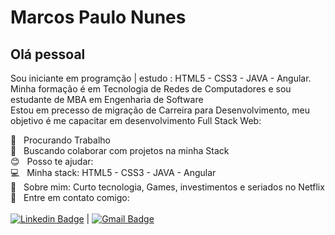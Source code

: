 # Marcos Paulo Nunes

## Olá pessoal
Sou iniciante em programção  | estudo  : HTML5 - CSS3 - JAVA - Angular.<br>
Minha formação é em Tecnologia de Redes de Computadores e sou estudante de MBA em Engenharia de Software<br> 
Estou em precesso de migração de Carreira para Desenvolvimento, meu objetivo é me capacitar em desenvolvimento Full Stack Web:

:briefcase:  &nbsp; Procurando Trabalho
 <br/> :purple_heart: &nbsp; Buscando colaborar com projetos na minha Stack
 <br/> :blush: &nbsp; Posso te ajudar:
 <br/> :computer: &nbsp; Minha stack: HTML5 - CSS3 - JAVA - Angular
 <br/> 💬  &nbsp; Sobre mim: Curto tecnologia, Games, investimentos e seriados no Netflix
 <br/> :email: &nbsp; Entre em contato comigo:
 <br/>
 <br/>[![Linkedin Badge](https://img.shields.io/badge/-MarcosPauloNunes-blue?style=flat-square&logo=Linkedin&logoColor=white&link=https://www.linkedin.com/in/marcos-paulo-nunes-89628488/)](https://www.linkedin.com/in/marcos-paulo-nunes-89628488) 
| 
[![Gmail Badge](https://img.shields.io/badge/-marcosnunes.code@gmail.com-c14438?style=flat-square&logo=Gmail&logoColor=white&link=mailto:marcosnunes.code@gmail.com)](marcosnunes.code@gmail.com)
